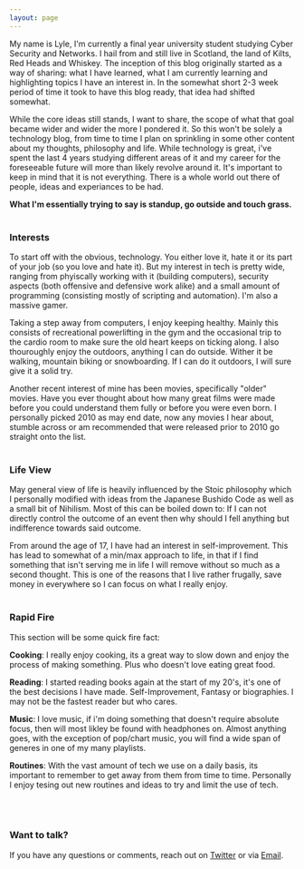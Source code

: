 ```yaml
---
layout: page
---
```


My name is Lyle, I'm currently a final year university student studying Cyber Security and Networks. I hail from and still live in Scotland, the land of Kilts, Red Heads and Whiskey. The inception of this blog originally started as a way of sharing: what I have learned, what I am currently learning and highlighting topics I have an interest in. In the somewhat short 2-3 week period of time it took to have this blog ready, that idea had shifted somewhat.

While the core ideas still stands, I want to share, the scope of what that goal became wider and wider the more I pondered it. So this won't be solely a technology blog, from time to time I plan on sprinkling in some other content about my thoughts, philosophy and life. While technology is great, i've spent the last 4 years studying different areas of it and my career for the foreseeable future will more than likely revolve around it. It's important to keep in mind that it is not everything. There is a whole world out there of people, ideas and experiances to be had.

**What I'm essentially trying to say is standup, go outside and touch grass.**
<br><br>

### Interests

To start off with the obvious, technology. You either love it, hate it or its part of your job (so you love and hate it). But my interest in tech is pretty wide, ranging from phyiscally working with it (building computers), security aspects (both offensive and defensive work alike) and a small amount of programming (consisting mostly of scripting and automation). I'm also a massive gamer.

Taking a step away from computers, I enjoy keeping healthy. Mainly this consists of recreational powerlifting in the gym and the occasional trip to the cardio room to make sure the old heart keeps on ticking along. I also thouroughly enjoy the outdoors, anything I can do outside. Wither it be walking, mountain biking or snowboarding. If I can do it outdoors, I will sure give it a solid try.

Another recent interest of mine has been movies, specifically "older" movies. Have you ever thought about how many great films were made before you could understand them fully or before you were even born. I personally picked 2010 as may end date, now any movies I hear about, stumble across or am recommended that were released prior to 2010 go straight onto the list.
<br><br>

### Life View

May general view of life is heavily influenced by the Stoic philosophy which I personally modified with ideas from the Japanese Bushido Code as well as a small bit of Nihilism. Most of this can be boiled down to: If I can not directly control the outcome of an event then why should I fell anything but indifference towards said outcome.

From around the age of 17, I have had an interest in self-improvement. This has lead to somewhat of a min/max approach to life, in that if I find something that isn't serving me in life I will remove without so much as a second thought. This is one of the reasons that I live rather frugally, save money in everywhere so I can focus on what I really enjoy.
<br><br>

### Rapid Fire

This section will be some quick fire fact:

**Cooking**: I really enjoy cooking, its a great way to slow down and enjoy the process of making something. Plus who doesn't love eating great food.

**Reading**: I started reading books again at the start of my 20's, it's one of the best decisions I have made. Self-Improvement, Fantasy or  biographies. I may not be the fastest reader but who cares.

**Music**: I love music, if i'm doing something that doesn't require absolute focus, then will most likley be found with headphones on. Almost anything goes, with the exception of pop/chart music, you will find a wide span of generes in one of my many playlists.

**Routines**: With the vast amount of tech we use on a daily basis, its important to remember to get away from them from time to time. Personally I enjoy tesing out new routines and ideas to try and limit the use of tech.

<br><br>

### Want to talk?

If you have any questions or comments, reach out on [Twitter](https://twitter.com/caesarsec_) or via [Email](mailto:lyleirvine72@gmail.com).

